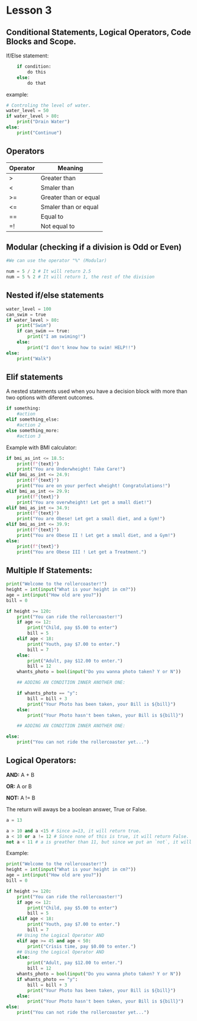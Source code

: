 # Lesson 3

## Conditional Statements, Logical Operators, Code Blocks and Scope.

If/Else statement:

```python
    if condition:
        do this
    else:
        do that
```

example:

```python
# Controling the level of water.
water_level = 50
if water_level > 80:
    print("Drain Water")
else:
    print("Continue")
```

## Operators

<table>
    <thead>
        <tr>
            <th>Operator</th>
            <th>Meaning</th>
        </tr>
    </thead>
    <tbody>
        <tr>
            <td>></td>
            <td>Greater than</td>
        </tr>
        <tr>
            <td><</td>
            <td>Smaler than</td>
        </tr>
        <tr>
            <td>>=</td>
            <td>Greater than or equal</td>
        </tr>
        <tr>
            <td><=</td>
            <td>Smaler than or equal</td>
        </tr>
        <tr>
            <td>==</td>
            <td>Equal to</td>
        </tr>
        <tr>
            <td>=!</td>
            <td>Not equal to</td>
        </tr>
    </tbody>

<table>

## Modular (checking if a division is Odd or Even)

```python
#We can use the operator "%" (Modular)

num = 5 / 2 # It will return 2.5
num = 5 % 2 # It will return 1, the rest of the division
```

## Nested if/else statements

```python
water_level = 100
can_swim = true
if water_level > 80:
    print("Swim")
    if can_swim == true:
        print("I am swiming!")
    else:
        print("I don't know how to swim! HELP!!")
else:
    print("Walk")
```

## Elif statements

A nested statements used when you have a decision block with more than two options with diferent outcomes.

```python
if something:
    #action
elif something_else:
    #action 2
else something_more:
    #action 3
```

Example with BMI calculator:

```python
if bmi_as_int <= 18.5:
    print(f"{text}")
    print("You are Underwheight! Take Care!")
elif bmi_as_int <= 24.9:
    print(f"{text}")
    print("You are on your perfect wheight! Congratulations!")
elif bmi_as_int <= 29.9:
    print(f"{text}")
    print("You are overwheight! Let get a small diet!")
elif bmi_as_int <= 34.9:
    print(f"{text}")
    print("You are Obese! Let get a small diet, and a Gym!")
elif bmi_as_int <= 39.9:
    print(f"{text}")
    print("You are Obese II ! Let get a small diet, and a Gym!")
else:
    print(f"{text}")
    print("You are Obese III ! Let get a Treatment.")
```

## Multiple If Statements:

```python
print("Welcome to the rollercoaster!")
height = int(input("What is your height in cm?"))
age = int(input("How old are you?"))
bill = 0

if height >= 120:
    print("You can ride the rollercoaster!")
    if age <= 12:
        print("Child, pay $5.00 to enter")
        bill = 5
    elif age < 18:
        print("Youth, pay $7.00 to enter.")
        bill = 7
    else:
        print("Adult, pay $12.00 to enter.")
        bill = 12
    whants_photo = bool(input("Do you wanna photo taken? Y or N"))

    ## ADDING AN CONDITION INNER ANOTHER ONE:

    if whants_photo == "y":
        bill = bill + 3
        print("Your Photo has been taken, your Bill is ${bill}")
    else:
        print("Your Photo hasn't been taken, your Bill is ${bill}")

    ## ADDING AN CONDITION INNER ANOTHER ONE:

else:
    print("You can not ride the rollercoaster yet...")
```

## Logical Operators:

<p><strong>AND:</strong> A + B</p>
<p><strong>OR:</strong> A or B</p>
<p><strong>NOT:</strong> A != B</p>

The return will aways be a boolean answer, True or False.

```python
a = 13

a > 10 and a <15 # Since a=13, it will return true.
a < 10 or a != 12 # Since none of this is true, it will return False.
not a < 11 # a is greather than 11, but since we put an `not`, it will return the oposite of the answer (false), it will return True

```

Example:

```python
print("Welcome to the rollercoaster!")
height = int(input("What is your height in cm?"))
age = int(input("How old are you?"))
bill = 0

if height >= 120:
    print("You can ride the rollercoaster!")
    if age <= 12:
        print("Child, pay $5.00 to enter")
        bill = 5
    elif age < 18:
        print("Youth, pay $7.00 to enter.")
        bill = 7
    ## Using the Logical Operator AND
    elif age >= 45 and age < 50:
        print("Crisis time, pay $0.00 to enter.")
    ## Using the Logical Operator AND
    else:
        print("Adult, pay $12.00 to enter.")
        bill = 12
    whants_photo = bool(input("Do you wanna photo taken? Y or N"))
    if whants_photo == "y":
        bill = bill + 3
        print("Your Photo has been taken, your Bill is ${bill}")
    else:
        print("Your Photo hasn't been taken, your Bill is ${bill}")
else:
    print("You can not ride the rollercoaster yet...")
```
